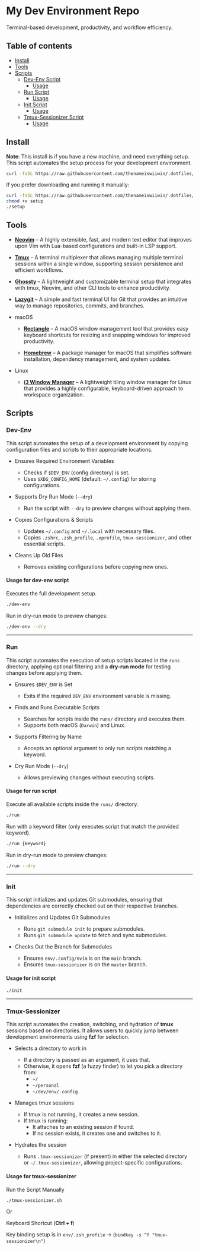 # My Dev Environment Repo

Terminal-based development, productivity, and workflow efficiency.

## Table of contents

- [Install](#install)
- [Tools](#Tools)
- [Scripts](#scripts)
    - [Dev-Env Script](#dev-env)
      - [Usage](#usage-for-dev-env-script)
    - [Run Script](#run)
      - [Usage](#usage-for-run-script)
    - [Init Script](#init)
      - [Usage](#usage-for-init-script)
    - [Tmux-Sessionizer Script](#tmux-sessionizer)
      - [Usage](#usage-for-tmux-sessionizer)

## Install

**Note**: This install is if you have a new machine, and need everything setup.
This script automates the setup process for your development environment.

```bash
curl -fsSL https://raw.githubusercontent.com/thenameiswiiwin/.dotfiles/main/resources/setup | bash
```

If you prefer downloading and running it manually:

```bash
curl -fsSL https://raw.githubusercontent.com/thenameiswiiwin/.dotfiles/main/resources/setup -o setup
chmod +x setup
./setup
```

## Tools

- [**Neovim**](https://neovim.io/) – A highly extensible, fast, and modern text editor that improves upon Vim with Lua-based configurations and built-in LSP support.

- [**Tmux**](https://github.com/tmux/tmux) – A terminal multiplexer that allows managing multiple terminal sessions within a single window, supporting session persistence and efficient workflows.

- [**Ghossty**](https://github.com/your-ghossty-repo) – A lightweight and customizable terminal setup that integrates with tmux, Neovim, and other CLI tools to enhance productivity.

- [**Lazygit**](https://github.com/jesseduffield/lazygit) – A simple and fast terminal UI for Git that provides an intuitive way to manage repositories, commits, and branches.

- macOS

    - [**Rectangle**](https://rectangleapp.com/) – A macOS window management tool that provides easy keyboard shortcuts for resizing and snapping windows for improved productivity.

    - [**Homebrew**](https://brew.sh/) – A package manager for macOS that simplifies software installation, dependency management, and system updates.

- Linux

    - [**i3 Window Manager**](https://i3wm.org/) – A lightweight tiling window manager for Linux that provides a highly configurable, keyboard-driven approach to workspace organization.

## Scripts

### Dev-Env

This script automates the setup of a development environment by copying configuration files and scripts to their appropriate locations.

- Ensures Required Environment Variables
  - Checks if `$DEV_ENV` (config directory) is set.
  - Uses `$XDG_CONFIG_HOME` (default: `~/.config`) for storing configurations.

- Supports Dry Run Mode (`--dry`)
  - Run the script with `--dry` to preview changes without applying them.

- Copies Configurations & Scripts
  - Updates `~/.config` and `~/.local` with necessary files.
  - Copies `.zshrc`, `.zsh_profile`, `.xprofile`, `tmux-sessionizer`, and other essential scripts.

- Cleans Up Old Files
  - Removes existing configurations before copying new ones.

#### Usage for dev-env script

Executes the full development setup.

```bash
./dev-env
```

Run in dry-run mode to preview changes:

```bash
./dev-env --dry
```

---

### Run

This script automates the execution of setup scripts located in the `runs` directory, applying optional filtering and a **dry-run mode** for testing changes before applying them.

- Ensures `$DEV_ENV` is Set
  - Exits if the required `DEV_ENV` environment variable is missing.

- Finds and Runs Executable Scripts
  - Searches for scripts inside the `runs/` directory and executes them.
  - Supports both macOS (`Darwin`) and Linux.

- Supports Filtering by Name
  - Accepts an optional argument to only run scripts matching a keyword.

- Dry Run Mode (`--dry`)
  - Allows previewing changes without executing scripts.

#### Usage for run script

Execute all available scripts inside the `runs/` directory.

```bash
./run
```

Run with a keyword filter (only executes script that match the provided keyword).

```bash
./run {keyword}
```

Run in dry-run mode to preview changes:

```bash
./run --dry
```

---

### Init

This script initializes and updates Git submodules, ensuring that dependencies are correctly checked out on their respective branches.

- Initializes and Updates Git Submodules
   - Runs `git submodule init` to prepare submodules.
   - Runs `git submodule update` to fetch and sync submodules.

- Checks Out the Branch for Submodules
   - Ensures `env/.config/nvim` is on the `main` branch.
   - Ensures `tmux-sessionizer` is on the `master` branch.

#### Usage for init script

```bash
./init
```

---

### Tmux-Sessionizer

This script automates the creation, switching, and hydration of **tmux** sessions based on directories. It allows users to quickly jump between development environments using **fzf** for selection.

- Selects a directory to work in
   - If a directory is passed as an argument, it uses that.
   - Otherwise, it opens **fzf** (a fuzzy finder) to let you pick a directory from:
     - `~/`
     - `~/personal`
     - `~/dev/env/.config`

- Manages tmux sessions
   - If tmux is not running, it creates a new session.
   - If tmux is running:
     - It attaches to an existing session if found.
     - If no session exists, it creates one and switches to it.

- Hydrates the session
   - Runs `.tmux-sessionizer` (if present) in either the selected directory or `~/.tmux-sessionizer`, allowing project-specific configurations.

#### Usage for tmux-sessionizer

Run the Script Manually

```bash
./tmux-sessionizer.sh
```

Or

Keyboard Shortcut (**Ctrl + f**)

Key binding setup is in `env/.zsh_profile` -> (`bindkey -s ^f "tmux-sessionizer\n"`)
